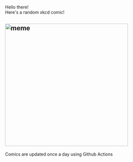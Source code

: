 Hello there! <br>Here's a random xkcd comic!<br>
## <img src="https://imgs.xkcd.com/comics/internet_argument.png" alt="meme" width="400"/><br>
Comics are updated once a day using Github Actions